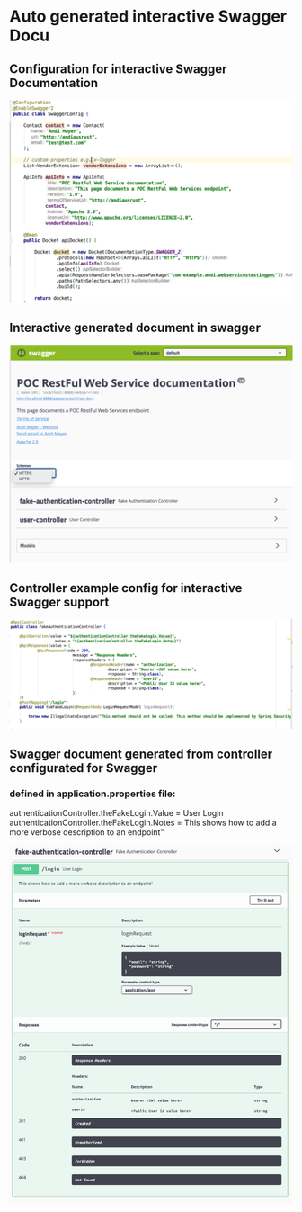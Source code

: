 # Auto generated interactive Swagger Docu

## Configuration for interactive Swagger Documentation

![swagger-config](https://github.com/andiausrust/webservices-testing-poc/blob/master/Screenshot%20SwaggerConfig.png)


## Interactive generated document in swagger
![swagger-generated](https://github.com/andiausrust/webservices-testing-poc/blob/master/swaggerGeneratedDocumentation.png)


## Controller example config for interactive Swagger support

![swagger-config-controller](https://github.com/andiausrust/webservices-testing-poc/blob/master/controllerSwaggerConfig.png)


## Swagger document generated from controller configurated for Swagger

### defined in application.properties file:
authenticationController.theFakeLogin.Value = User Login  
authenticationController.theFakeLogin.Notes = This shows how to add a more verbose description to an endpoint"   

![swaggerDocu-config-controller](https://github.com/andiausrust/webservices-testing-poc/blob/master/swaggerDocumentFromControllerConfig.png)
